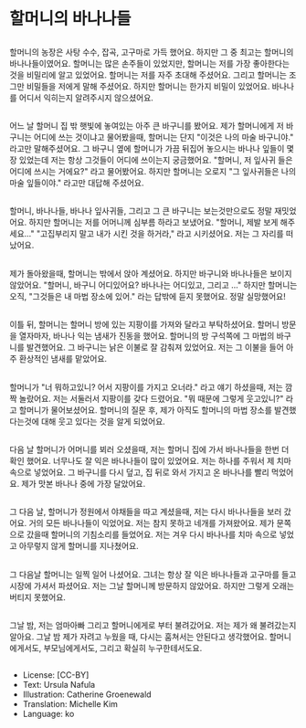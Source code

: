 # 할머니의 바나나들

##
할머니의 농장은 사탕 수수, 잡곡, 고구마로 가득 했어요. 하지만 그 중 최고는 할머니의 바나나들이였어요. 할머니는 많은 손주들이 있었지만, 할머니는 저를 가장 좋아한다는 것을 비밀리에 알고 있었어요. 할머니는 저를 자주 초대해 주셨어요. 그리고 할머니는 조그만 비밀들을 저에게 말해 주셨어요. 하지만 할머니는 한가지 비밀이 있었어요. 바나나를 어디서 익히는지 알려주시지 않으셨어요.

##
어느 날 할머니 집 밖 햇빛에 놓여있는 아주 큰 바구니를 봤어요. 제가 할머니에게 저 바구니는 어디에 쓰는 것이냐고 물어봤을때, 할머니는 단지 "이것은 나의 마술 바구니야." 라고만 말해주셨어요. 그 바구니 옆에 할머니가 가끔 뒤집어 놓으시는 바나나 잎들이 몇장 있었는데 저는 항상 그것들이 어디에 쓰이는지 궁금했어요. "할머니, 저 잎사귀 들은 어디에 쓰시는 거에요?" 라고 물어봤어요. 하지만 할머니는 오로지 "그 잎사귀들은 나의 마술 잎들이야." 라고만 대답해 주셨어요.

##
할머니, 바나나들, 바나나 잎사귀들, 그리고 그 큰 바구니는 보는것만으로도 정말 재밋었어요. 하지만 할머니는 저를 어머니께 심부름 하라고 보냈어요. "할머니, 제발 보게 해주세요..." "고집부리지 말고 내가 시킨 것을 하거라," 라고 시키셨어요. 저는 그 자리를 떠났어요. 

##
제가 돌아왔을때, 할머니는 밖에서 앉아 계셨어요. 하지만 바구니와 바나나들은 보이지 않았어요. "할머니, 바구니 어디있어요? 바나나는 어디있고, 그리고 ..." 하지만 할머니는 오직, "그것들은 내 마법 장소에 있어." 라는 답밖에 듣지 못했어요. 정말 실망했어요!

##
이틀 뒤, 할머니는 할머니 방에 있는 지팡이를 가져와 달라고 부탁하셨어요. 할머니 방문을 열자마자, 바나나 익는 냄새가 진동을 했어요. 할머니의 방 구석쪽에 그 마법의 바구니를 발견했어요. 그 바구니는 낡은 이불로 잘 감춰져 있었어요. 저는 그 이불을 들어 아주 환상적인 냄새를 맡았어요.

##
할머니가 "너 뭐하고있니? 어서 지팡이를 가지고 오너라." 라고 얘기 하셨을때, 저는 깜짝 놀랐어요. 저는 서둘러서 지팡이를 갖다 드렸어요. "뭐 때문에 그렇게 웃고있니?" 라고 할머니가 물어보셨어요. 할머니의 질문 후, 제가 아직도 할머니의 마법 장소를 발견했다는것에 대해 웃고 있다는 것을 알게 되었어요.

##
다음 날 할머니가 어머니를 뵈러 오셨을때, 저는 할머니 집에 가서 바나나들을 한번 더 확인 했어요. 너무나도 잘 익은 바나나들이 많이 있었어요. 저는 하나를 주워서 제 치마 속으로 넣었어요. 그 바구니를 다시 덮고, 집 뒤로 와서 가지고 온 바나나를 빨리 먹었어요. 제가 맛본 바나나 중에 가장 달았어요.

##
그 다음 날, 할머니가 정원에서 야채들을 따고 계셨을때, 저는 다시 바나나들을 보러 갔어요. 거의 모든 바나나들이 익었어요. 저는 참지 못하고 네개를 가져왔어요. 제가 문쪽으로 갔을때 할머니의 기침소리를 들었어요. 저는 겨우 다시 바나나를 치마 속으로 넣었고 아무렇지 않게 할머니를 지나쳤어요.

##
그 다음날 할머니는 일찍 일어 나셨어요. 그녀는 항상 잘 익은 바나나들과 고구마를 들고 시장에 가셔서 파셨어요. 저는 그날 할머니께 방문하지 않았어요. 하지만 그렇게 오래는 버티지 못했어요.

##
그날 밤, 저는 엄마아빠 그리고 할머니에게로 부터 불려갔어요. 저는 제가 왜 불려갔는지 알아요. 그날 밤 제가 자려고 누웠을 때, 다시는 훔쳐서는 안된다고 생각했어요. 할머니에게서도, 부모님에게서도, 그리고 확실히 누구한테서도요.

##
* License: [CC-BY]
* Text: Ursula Nafula
* Illustration: Catherine Groenewald
* Translation: Michelle Kim
* Language: ko
